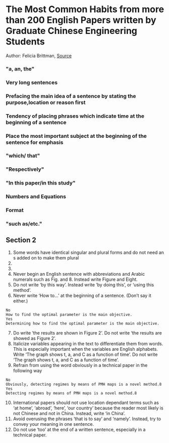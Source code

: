 # The Most Common Habits from more than 200 English Papers written by Graduate Chinese Engineering Students
Author: Felicia Brittman, [Source](https://mp.weixin.qq.com/s/7OfI-59I4dMdBFic2PqHBw)

### "a, an, the"


### Very long sentences

### Prefacing the main idea of a sentence by stating the purpose,location or reason first

### Tendency of placing phrases which indicate time at the beginning of a sentence

### Place the most important subject at the beginning of the sentence for emphasis

### "which/ that"

### "Respectively"

### "In this paper/in this study"

### Numbers and Equations

### Format

### "such as/etc."

## Section 2

1. Some words have identical singular and plural forms and do not need an s added on to make them plural
2.
3.
4. Never begin an English sentence with abbreviations and Arabic numerals such as Fig. and 8. Instead write Figure and Eight.
5. Do not write ‘by this way’. Instead write ‘by doing this’, or ‘using this method’.
6. Never write ‘How to…’ at the beginning of a sentence. (Don’t say it either.)
```
No
How to find the optimal parameter is the main objective.
Yes
Determining how to find the optimal parameter is the main objective.
```
7. Do write ‘the results are shown in Figure 2’. Do not write ‘the results are showed as Figure 2’.
8. Italicize variables appearing in the text to differentiate them from words. This is especially important when the variables are English alphabets. Write ‘The graph shows t, a, and C as a function of time’. Do not write ‘The graph shows t, a, and C as a function of time’.
9. Refrain from using the word obviously in a technical paper in the following way
```
No
Obviously, detecting regimes by means of PMH maps is a novel method.8
Yes
Detecting regimes by means of PMH maps is a novel method.8
```
10. International papers should not use location dependant terms such as ‘at home’, ‘abroad’, ‘here’, ‘our country’ because the reader most likely is not Chinese and not in China. Instead, write ‘in China’.
11. Avoid overusing the phrases ‘that is to say’ and ‘namely’. Instead, try to convey your meaning in one sentence.
12. Do not use ‘too’ at the end of a written sentence, especially in a technical paper.
